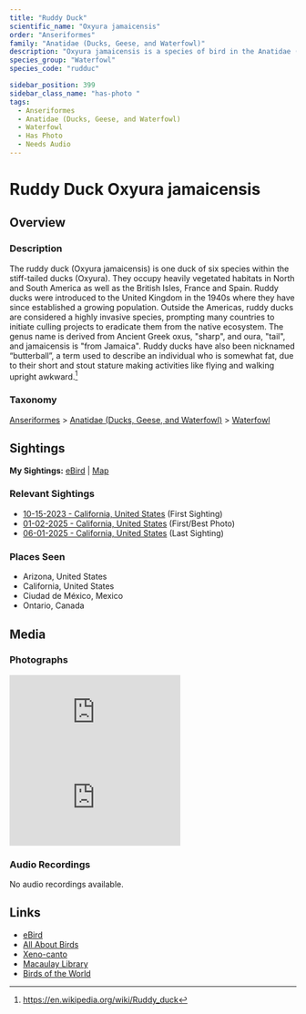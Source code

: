 ```yaml
---
title: "Ruddy Duck"
scientific_name: "Oxyura jamaicensis"
order: "Anseriformes"
family: "Anatidae (Ducks, Geese, and Waterfowl)"
description: "Oxyura jamaicensis is a species of bird in the Anatidae (Ducks, Geese, and Waterfowl) family. It has been observed 30 times. It has been photographed."
species_group: "Waterfowl"
species_code: "rudduc"

sidebar_position: 399
sidebar_class_name: "has-photo "
tags: 
  - Anseriformes
  - Anatidae (Ducks, Geese, and Waterfowl)
  - Waterfowl
  - Has Photo
  - Needs Audio
---
```


# Ruddy Duck <span className='sci_name'>Oxyura jamaicensis</span>

## Overview

### Description
The ruddy duck (Oxyura jamaicensis) is one duck of six species within the stiff-tailed ducks (Oxyura). They occupy heavily vegetated habitats in North and South America as well as the British Isles, France and Spain. Ruddy ducks were introduced to the United Kingdom in the 1940s where they have since established a growing population. Outside the Americas, ruddy ducks are considered a highly invasive species, prompting many countries to initiate culling projects to eradicate them from the native ecosystem.
The genus name is derived from Ancient Greek oxus, "sharp", and oura, "tail", and jamaicensis is "from Jamaica". Ruddy ducks have also been nicknamed “butterball”, a term used to describe an individual who is somewhat fat, due to their short and stout stature making activities like flying and walking upright awkward.[^1]

[^1]: https://en.wikipedia.org/wiki/Ruddy_duck

### Taxonomy
[Anseriformes](/tags/anseriformes) > [Anatidae (Ducks, Geese, and Waterfowl)](/tags/anatidae-ducks-geese-and-waterfowl) > [Waterfowl](/tags/waterfowl)


## Sightings

**My Sightings:** [eBird](https://ebird.org/lifelist?r=world&time=life&spp=rudduc) | [Map](/map?species_code=rudduc)

### Relevant Sightings

* [10-15-2023 - California, United States](https://ebird.org/checklist/S152332833) (First Sighting)
* [01-02-2025 - California, United States](https://ebird.org/checklist/S207761995) (First/Best Photo)
* [06-01-2025 - California, United States](https://ebird.org/checklist/S245649846) (Last Sighting)

### Places Seen

* Arizona, United States
* California, United States
* Ciudad de México, Mexico
* Ontario, Canada



## Media
### Photographs
<iframe className="photo_iframe horizontal" src="https://macaulaylibrary.org/asset/628458514/embed" frameBorder="0" allowFullScreen></iframe>
<iframe className="photo_iframe horizontal" src="https://macaulaylibrary.org/asset/632226158/embed" frameBorder="0" allowFullScreen></iframe>

### Audio Recordings
No audio recordings available.

## Links
* [eBird](https://ebird.org/species/rudduc) 
* [All About Birds](https://www.allaboutbirds.org/guide/rudduc) 
* [Xeno-canto](https://www.xeno-canto.org/species/oxyura-jamaicensis) 
* [Macaulay Library](https://search.macaulaylibrary.org/catalog?taxonCode=rudduc&sort=rating_rank_desc)
* [Birds of the World](https://birdsoftheworld.org/bow/species/rudduc)
